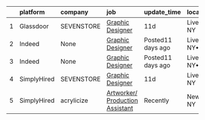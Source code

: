 

|    | platform    | company    | job                                                                                                                                                                                                                                                                               | update_time       | location             |
|---:|:------------|:-----------|:----------------------------------------------------------------------------------------------------------------------------------------------------------------------------------------------------------------------------------------------------------------------------------|:------------------|:---------------------|
|  1 | Glassdoor   | SEVENSTORE | [Graphic Designer](https://www.glassdoor.com/partner/jobListing.htm?pos=101&ao=1136043&s=58&guid=0000017e1eb5e9dda04076889e845d6b&src=GD_JOB_AD&t=SR&vt=w&cs=1_b78e5c08&cb=1641192745572&jobListingId=1007523572075&jrtk=3-0-1fofbbqgbu33i801-1fofbbqgohipe800-30dfe53c56035262-) | 11d               | Liverpool, NY        |
|  2 | Indeed      | None       | [Graphic Designer](https://www.indeed.com/rc/clk?jk=30dfe53c56035262&fccid=1e270af83e6e8b21&vjs=3)                                                                                                                                                                                | Posted11 days ago | Liverpool, NY•Remote |
|  3 | Indeed      | None       | [Graphic Designer](https://www.indeed.com/rc/clk?jk=30dfe53c56035262&fccid=1e270af83e6e8b21&vjs=3)                                                                                                                                                                                | Posted11 days ago | Liverpool, NY•Remote |
|  4 | SimplyHired | SEVENSTORE | [Graphic Designer](https://www.simplyhired.com/job/l2XHj6N6yRlCyn97PGLlTz3h_qUHMQq8ICqhLUIty6EHbMiroxk0kw?q=creative+artworker)                                                                                                                                                   | 11d               | Liverpool, NY        |
|  5 | SimplyHired | acrylicize | [Artworker/ Production Assistant](https://www.simplyhired.com/job/pON_mD4-MIANU80P3jVTDINiHfDVeqZsSwvkzeu3GtZ2MVGtiZ3Gpw?q=creative+artworker)                                                                                                                                    | Recently          | New York, NY         |